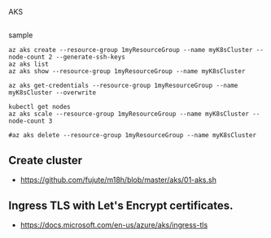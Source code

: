 AKS
##
sample
```shell
az aks create --resource-group 1myResourceGroup --name myK8sCluster --node-count 2 --generate-ssh-keys
az aks list
az aks show --resource-group 1myResourceGroup --name myK8sCluster

az aks get-credentials --resource-group 1myResourceGroup --name myK8sCluster --overwrite

kubectl get nodes
az aks scale --resource-group 1myResourceGroup --name myK8sCluster --node-count 3

#az aks delete --resource-group 1myResourceGroup --name myK8sCluster
```
## Create cluster 
* https://github.com/fujute/m18h/blob/master/aks/01-aks.sh
## Ingress TLS with  Let's Encrypt certificates.
* https://docs.microsoft.com/en-us/azure/aks/ingress-tls
